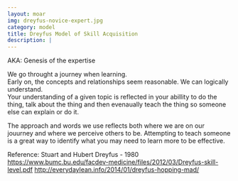 ```yaml
---
layout: moar
img: dreyfus-novice-expert.jpg
category: model
title: Dreyfus Model of Skill Acquisition
description: |
---
```

AKA: Genesis of the expertise

 We go throught a journey when learning.  
Early on, the concepts and relationships seem reasonable.  We can logically understand.  
Your understanding of a given topic is reflected in your abillity to do the thing, talk about the thing and then evenaually teach the thing so someone else can explain or do it.

The approach and words we use reflects both where we are on our jouurney and where we perceive others to be.
Attempting to teach someone is a great way to identify what you may need to learn more to be effective.

Reference:
Stuart and Hubert Dreyfus - 1980
https://www.bumc.bu.edu/facdev-medicine/files/2012/03/Dreyfus-skill-level.pdf
http://everydaylean.info/2014/01/dreyfus-hopping-mad/


